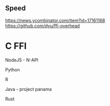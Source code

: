 

## Speed

https://news.ycombinator.com/item?id=17161168  
https://github.com/dyu/ffi-overhead

# C FFI

NodeJS  - N-API

Python

R

Java - project panama

Rust




